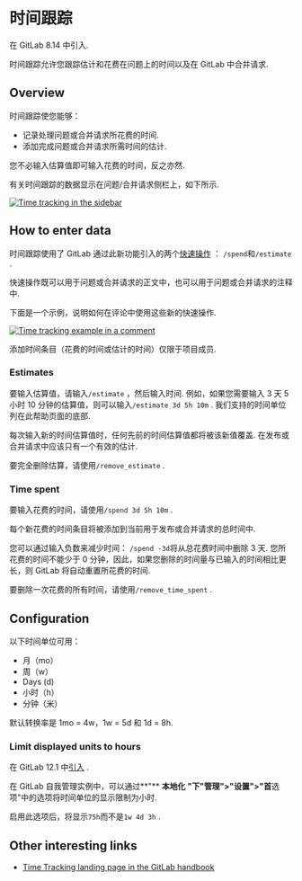 # 时间跟踪[](#时间跟踪 "Permalink")

在 GitLab 8.14 中引入.

时间跟踪允许您跟踪估计和花费在问题上的时间以及在 GitLab 中合并请求.

## Overview[](#overview "Permalink")

时间跟踪使您能够：

*   记录处理问题或合并请求所花费的时间.
*   添加完成问题或合并请求所需时间的估计.

您不必输入估算值即可输入花费的时间，反之亦然.

有关时间跟踪的数据显示在问题/合并请求侧栏上，如下所示.

[![Time tracking in the sidebar](img/05a0790512923394006a9c3face18d58.png)](img/time_tracking_sidebar_v8_16.png)

## How to enter data[](#how-to-enter-data "Permalink")

时间跟踪使用了 GitLab 通过此新功能引入的两个[快速操作](quick_actions.html) ： `/spend`和`/estimate` .

快速操作既可以用于问题或合并请求的正文中，也可以用于问题或合并请求的注释中.

下面是一个示例，说明如何在评论中使用这些新的快速操作.

[![Time tracking example in a comment](img/37cb6e38ded4ec606f9bc7776f765e70.png)](img/time_tracking_example_v12_2.png)

添加时间条目（花费的时间或估计的时间）仅限于项目成员.

### Estimates[](#estimates "Permalink")

要输入估算值，请输入`/estimate` ，然后输入时间. 例如，如果您需要输入 3 天 5 小时 10 分钟的估算值，则可以输入`/estimate 3d 5h 10m` . 我们支持的时间单位列在此帮助页面的底部.

每次输入新的时间估算值时，任何先前的时间估算值都将被该新值覆盖. 在发布或合并请求中应该只有一个有效的估计.

要完全删除估算，请使用`/remove_estimate` .

### Time spent[](#time-spent "Permalink")

要输入花费的时间，请使用`/spend 3d 5h 10m` .

每个新花费的时间条目将被添加到当前用于发布或合并请求的总时间中.

您可以通过输入负数来减少时间： `/spend -3d`将从总花费时间中删除 3 天. 您所花费的时间不能少于 0 分钟，因此，如果您删除的时间量与已输入的时间相比更长，则 GitLab 将自动重置所花费的时间.

要删除一次花费的所有时间，请使用`/remove_time_spent` .

## Configuration[](#configuration "Permalink")

以下时间单位可用：

*   月（mo）
*   周（w）
*   Days (d)
*   小时（h）
*   分钟（米）

默认转换率是 1mo = 4w，1w = 5d 和 1d = 8h.

### Limit displayed units to hours[](#limit-displayed-units-to-hours-core-only "Permalink")

在 GitLab 12.1 中[引入](https://gitlab.com/gitlab-org/gitlab-foss/-/merge_requests/29469/) .

在 GitLab 自我管理实例中，可以通过**"** **本地化** **"**下**"管理">"设置">"首**选项"中的选项将时间单位的显示限制为小时.

启用此选项后，将显示`75h`而不是`1w 4d 3h` .

## Other interesting links[](#other-interesting-links "Permalink")

*   [Time Tracking landing page in the GitLab handbook](https://about.gitlab.com/solutions/time-tracking/)